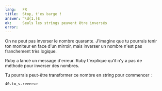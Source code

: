 ```yaml
---
lang:   FR
title:  Stop, t'es barge !
answer: ^\d{1,}$
ok:     Seuls les strings peuvent être inversés
error:
---
```


On ne peut pas inverser le nombre quarante. J'imagine que tu
pourrais tenir ton moniteur en face d'un mirroir, mais inverser un
nombre n'est pas franchement très logique.

Ruby a lancé un message d'erreur. Ruby t'explique qu'il n'y a pas de
méthode pour inverser des nombres.

Tu pourrais peut-être transformer ce nombre en string pour commencer :

    40.to_s.reverse
